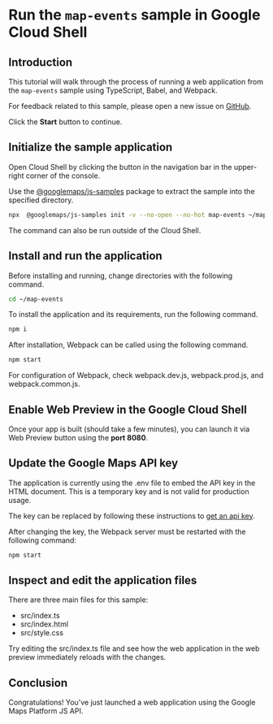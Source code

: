 # Run the `map-events` sample in Google Cloud Shell

<walkthrough-tutorial-duration duration="10"/>

## Introduction

This tutorial will walk through the process of running a web application from
the `map-events` sample using TypeScript, Babel, and Webpack.

For feedback related to this sample, please open a new issue on
[GitHub](https://github.com/googlemaps/js-samples/issues).

Click the **Start** button to continue.

## Initialize the sample application

Open Cloud Shell by clicking the
<walkthrough-cloud-shell-icon></walkthrough-cloud-shell-icon> button in the
navigation bar in the upper-right corner of the console.

Use the [@googlemaps/js-samples](https://www.npmjs.com/package/@googlemaps/js-samples) package to
extract the sample into the specified directory.

```bash
npx  @googlemaps/js-samples init -v --no-open --no-hot map-events ~/map-events
```

The command can also be run outside of the Cloud Shell.

## Install and run the application

Before installing and running, change directories with the following command.

```bash
cd ~/map-events
```

To install the application and its requirements, run the following command.

```bash
npm i
```

After installation, Webpack can be called using the following command.

```bash
npm start
```

For configuration of Webpack, check
<walkthrough-editor-open-file filePath="map-events/webpack.dev.js">webpack.dev.js</walkthrough-editor-open-file>,
<walkthrough-editor-open-file filePath="map-events/webpack.prod.js">webpack.prod.js</walkthrough-editor-open-file>,
and
<walkthrough-editor-open-file filePath="map-events/webpack.common.js">webpack.common.js</walkthrough-editor-open-file>.

## Enable Web Preview in the Google Cloud Shell

Once your app is built (should take a few minutes), you can launch it via
<walkthrough-spotlight-pointer target="cloudshell" spotlightId="devshell-web-preview-button">Web
Preview button</walkthrough-spotlight-pointer> using the **port 8080**.

## Update the Google Maps API key

The application is currently using the
<walkthrough-editor-open-file filePath="map-events/.env">.env</walkthrough-editor-open-file>
file to embed the API key in the HTML document. This is a temporary key and is
not valid for production usage.

The key can be replaced by following these instructions to
[get an api key](https://developers.google.com/maps/documentation/javascript/get-api-key).

After changing the key, the Webpack server must be restarted with the following
command:

```bash
npm start
```

## Inspect and edit the application files

There are three main files for this sample:

*   <walkthrough-editor-open-file filePath="map-events/src/index.ts">src/index.ts</walkthrough-editor-open-file>
*   <walkthrough-editor-open-file filePath="map-events/src/index.html">src/index.html</walkthrough-editor-open-file>
*   <walkthrough-editor-open-file filePath="map-events/src/style.css">src/style.css</walkthrough-editor-open-file>

Try editing the <walkthrough-editor-open-file filePath="map-events/src/index.ts">src/index.ts</walkthrough-editor-open-file> file and see how the web application in the web preview immediately reloads with the changes.

## Conclusion

<walkthrough-conclusion-trophy></walkthrough-conclusion-trophy>

Congratulations! You've just launched a web application using the Google Maps
Platform JS API.
